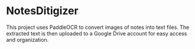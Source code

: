 # NotesDitigizer
This project uses PaddleOCR to convert images of notes into text files. The extracted text is then uploaded to a Google Drive account for easy access and organization.
